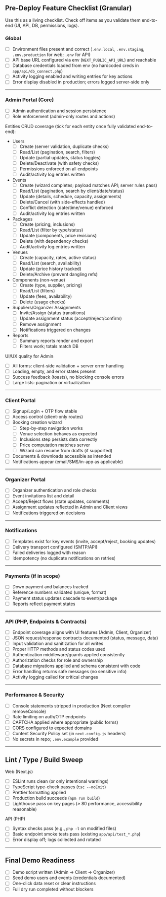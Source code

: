 ## Pre-Deploy Feature Checklist (Granular)

Use this as a living checklist. Check off items as you validate them end-to-end (UI, API, DB, permissions, logs).

### Global

- [ ] Environment files present and correct (`.env.local`, `.env.staging`, `.env.production` for web; `.env` for API)
- [ ] API base URL configured via env (`NEXT_PUBLIC_API_URL`) and reachable
- [ ] Database credentials loaded from env (no hardcoded creds in `app/api/db_connect.php`)
- [ ] Activity logging enabled and writing entries for key actions
- [ ] Error display disabled in production; errors logged server-side only

---

### Admin Portal (Core)

- [ ] Admin authentication and session persistence
- [ ] Role enforcement (admin-only routes and actions)

Entities CRUD coverage (tick for each entity once fully validated end-to-end):

- Users
  - [ ] Create (server validation, duplicate checks)
  - [ ] Read/List (pagination, search, filters)
  - [ ] Update (partial updates, status toggles)
  - [ ] Delete/Deactivate (with safety checks)
  - [ ] Permissions enforced on all endpoints
  - [ ] Audit/activity log entries written
- Events
  - [ ] Create (wizard completes; payload matches API; server rules pass)
  - [ ] Read/List (pagination, search by client/date/status)
  - [ ] Update (details, schedule, capacity, assignments)
  - [ ] Delete/Cancel (with side-effects handled)
  - [ ] Conflict detection (date/time/venue) enforced
  - [ ] Audit/activity log entries written
- Packages
  - [ ] Create (pricing, inclusions)
  - [ ] Read/List (filter by type/status)
  - [ ] Update (components, price revisions)
  - [ ] Delete (with dependency checks)
  - [ ] Audit/activity log entries written
- Venues
  - [ ] Create (capacity, rates, active status)
  - [ ] Read/List (search, availability)
  - [ ] Update (price history tracked)
  - [ ] Delete/Archive (prevent dangling refs)
- Components (non-venue)
  - [ ] Create (type, supplier, pricing)
  - [ ] Read/List (filters)
  - [ ] Update (fees, availability)
  - [ ] Delete (usage checks)
- Suppliers/Organizer Assignments
  - [ ] Invite/Assign (status transitions)
  - [ ] Update assignment status (accept/reject/confirm)
  - [ ] Remove assignment
  - [ ] Notifications triggered on changes
- Reports
  - [ ] Summary reports render and export
  - [ ] Filters work; totals match DB

UI/UX quality for Admin

- [ ] All forms: client-side validation + server error handling
- [ ] Loading, empty, and error states present
- [ ] Success feedback (toasts), no blocking console errors
- [ ] Large lists: pagination or virtualization

---

### Client Portal

- [ ] Signup/Login + OTP flow stable
- [ ] Access control (client-only routes)
- [ ] Booking creation wizard
  - [ ] Step-by-step navigation works
  - [ ] Venue selection behaves as expected
  - [ ] Inclusions step persists data correctly
  - [ ] Price computation matches server
  - [ ] Wizard can resume from drafts (if supported)
- [ ] Documents & downloads accessible as intended
- [ ] Notifications appear (email/SMS/in-app as applicable)

---

### Organizer Portal

- [ ] Organizer authentication and role checks
- [ ] Event invitations list and detail
- [ ] Accept/Reject flows (state updates, comments)
- [ ] Assignment updates reflected in Admin and Client views
- [ ] Notifications triggered on decisions

---

### Notifications

- [ ] Templates exist for key events (invite, accept/reject, booking updates)
- [ ] Delivery transport configured (SMTP/API)
- [ ] Failed deliveries logged with reason
- [ ] Idempotency (no duplicate notifications on retries)

---

### Payments (if in scope)

- [ ] Down payment and balances tracked
- [ ] Reference numbers validated (unique, format)
- [ ] Payment status updates cascade to event/package
- [ ] Reports reflect payment states

---

### API (PHP, Endpoints & Contracts)

- [ ] Endpoint coverage aligns with UI features (Admin, Client, Organizer)
- [ ] JSON request/response contracts documented (status, message, data)
- [ ] Input validation and sanitization for all writes
- [ ] Proper HTTP methods and status codes used
- [ ] Authentication middleware/guards applied consistently
- [ ] Authorization checks for role and ownership
- [ ] Database migrations applied and schema consistent with code
- [ ] Error handling returns safe messages (no sensitive info)
- [ ] Activity logging called for critical changes

---

### Performance & Security

- [ ] Console statements stripped in production (Next compiler removeConsole)
- [ ] Rate limiting on auth/OTP endpoints
- [ ] CAPTCHA applied where appropriate (public forms)
- [ ] CORS configured to expected domains
- [ ] Content Security Policy set (in `next.config.js` headers)
- [ ] No secrets in repo; `.env.example` provided

---

## Lint / Type / Build Sweep

Web (Next.js)

- [ ] ESLint runs clean (or only intentional warnings)
- [ ] TypeScript type-check passes (`tsc --noEmit`)
- [ ] Prettier formatting applied
- [ ] Production build succeeds (`npm run build`)
- [ ] Lighthouse pass on key pages (≥ 80 performance, accessibility reasonable)

API (PHP)

- [ ] Syntax checks pass (e.g., `php -l` on modified files)
- [ ] Basic endpoint smoke tests pass (existing `app/api/test_*.php`)
- [ ] Error display off; logs collected and rotated

---

## Final Demo Readiness

- [ ] Demo script written (Admin → Client → Organizer)
- [ ] Seed demo users and events (credentials documented)
- [ ] One-click data reset or clear instructions
- [ ] Full dry run completed without blockers
